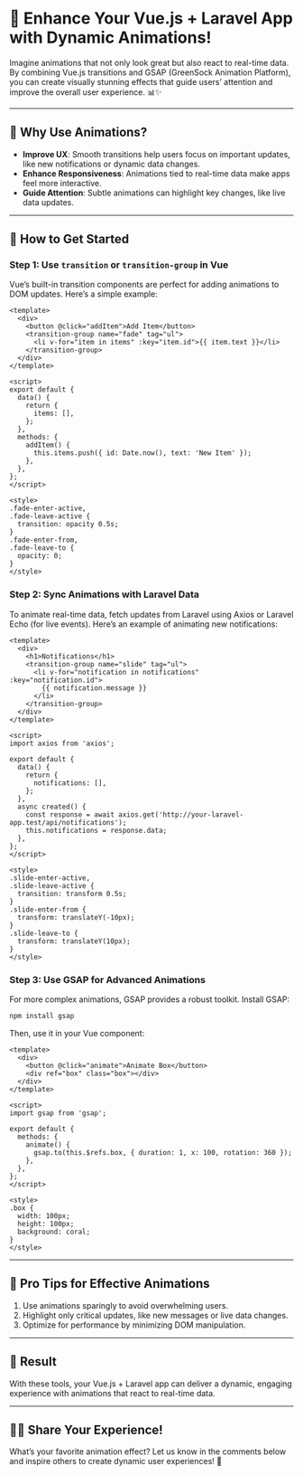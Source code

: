 
# 🚀 Enhance Your Vue.js + Laravel App with Dynamic Animations!

Imagine animations that not only look great but also react to real-time data. By combining Vue.js transitions and GSAP (GreenSock Animation Platform), you can create visually stunning effects that guide users’ attention and improve the overall user experience. 📊✨

---

## 🔑 Why Use Animations?

- **Improve UX**: Smooth transitions help users focus on important updates, like new notifications or dynamic data changes.
- **Enhance Responsiveness**: Animations tied to real-time data make apps feel more interactive.
- **Guide Attention**: Subtle animations can highlight key changes, like live data updates.

---

## 🎯 How to Get Started

### Step 1: Use `transition` or `transition-group` in Vue

Vue’s built-in transition components are perfect for adding animations to DOM updates. Here’s a simple example:

```vue
<template>
  <div>
    <button @click="addItem">Add Item</button>
    <transition-group name="fade" tag="ul">
      <li v-for="item in items" :key="item.id">{{ item.text }}</li>
    </transition-group>
  </div>
</template>

<script>
export default {
  data() {
    return {
      items: [],
    };
  },
  methods: {
    addItem() {
      this.items.push({ id: Date.now(), text: 'New Item' });
    },
  },
};
</script>

<style>
.fade-enter-active,
.fade-leave-active {
  transition: opacity 0.5s;
}
.fade-enter-from,
.fade-leave-to {
  opacity: 0;
}
</style>
```

### Step 2: Sync Animations with Laravel Data

To animate real-time data, fetch updates from Laravel using Axios or Laravel Echo (for live events). Here’s an example of animating new notifications:

```vue
<template>
  <div>
    <h1>Notifications</h1>
    <transition-group name="slide" tag="ul">
      <li v-for="notification in notifications" :key="notification.id">
        {{ notification.message }}
      </li>
    </transition-group>
  </div>
</template>

<script>
import axios from 'axios';

export default {
  data() {
    return {
      notifications: [],
    };
  },
  async created() {
    const response = await axios.get('http://your-laravel-app.test/api/notifications');
    this.notifications = response.data;
  },
};
</script>

<style>
.slide-enter-active,
.slide-leave-active {
  transition: transform 0.5s;
}
.slide-enter-from {
  transform: translateY(-10px);
}
.slide-leave-to {
  transform: translateY(10px);
}
</style>
```

### Step 3: Use GSAP for Advanced Animations

For more complex animations, GSAP provides a robust toolkit. Install GSAP:

```bash
npm install gsap
```

Then, use it in your Vue component:

```vue
<template>
  <div>
    <button @click="animate">Animate Box</button>
    <div ref="box" class="box"></div>
  </div>
</template>

<script>
import gsap from 'gsap';

export default {
  methods: {
    animate() {
      gsap.to(this.$refs.box, { duration: 1, x: 100, rotation: 360 });
    },
  },
};
</script>

<style>
.box {
  width: 100px;
  height: 100px;
  background: coral;
}
</style>
```

---

## 🔹 Pro Tips for Effective Animations

1. Use animations sparingly to avoid overwhelming users.
2. Highlight only critical updates, like new messages or live data changes.
3. Optimize for performance by minimizing DOM manipulation.

---

## 🎉 Result

With these tools, your Vue.js + Laravel app can deliver a dynamic, engaging experience with animations that react to real-time data.

---

## 🙋‍♂️ Share Your Experience!

What’s your favorite animation effect? Let us know in the comments below and inspire others to create dynamic user experiences! 🚀
